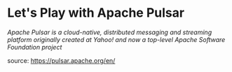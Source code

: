 # Let's Play with Apache Pulsar

_Apache Pulsar is a cloud-native, distributed messaging and streaming platform originally created at Yahoo! and now a top-level Apache Software Foundation project_

source: <https://pulsar.apache.org/en/>

